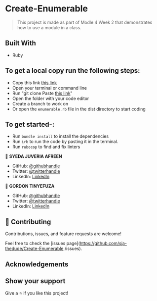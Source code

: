 # Create-Enumerable

>  This project is made as part of Modle 4 Week 2 that demonstrates how to use a module in a class.

## Built With

- Ruby

## To get a local copy run the following steps:

- Copy this link [this link](https://github.com/sja-thedude/Create-Enumerable)
- Open your terminal or command line
- Run "git clone Paste [this link](https://github.com/sja-hedude/Create-Enumerable)"
- Open the folder with your code editor
- Create a branch to work on
- Or open the `enumerable.rb` file in the dist directory to start coding

## To get started-:

- Run `bundle install` to install the dependencies
- Run `irb` to run the code by pasting it in the terminal.
- Run `rubocop` to find and fix linters

👤 **SYEDA JUVERIA AFREEN**

- GitHub: [@githubhandle](https://github.com/sja-thedude)
- Twitter: [@twitterhandle](https://twitter.com/sja_thedude)
- LinkedIn: [LinkedIn](https://linkedin.com/in/sja)

👤 **GORDON TINYEFUZA**

- GitHub: [@githubhandle](https://github.com/1GORDON)
- Twitter: [@twitterhandle](https://twitter.com/GTinyefuza)
- LinkedIn: [LinkedIn](https://linkedin.com/in/)


## 🤝 Contributing

Contributions, issues, and feature requests are welcome!

Feel free to check the [issues page](https://github.com/sja-thedude/Create-Enumerable
/issues).


## Acknowledgements

## Show your support

Give a ⭐️ if you like this project!